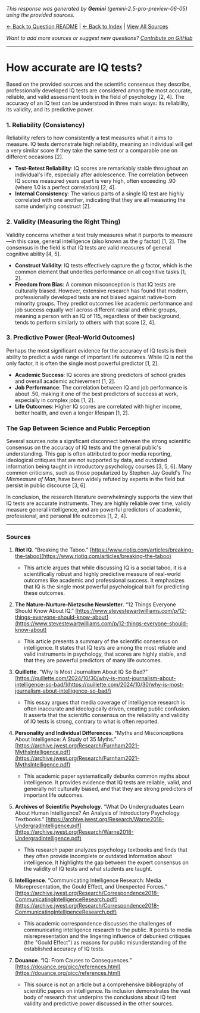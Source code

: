 <!-- 
Generated by: gemini
Model: gemini-2.5-pro-preview-06-05
Prompt type: sources
Generated at: 2025-06-18T09:59:55.369335
-->

*This response was generated by **Gemini** (gemini-2.5-pro-preview-06-05) using the provided sources.*

[← Back to Question README](README.md) | [← Back to Index](../README.md) | [View All Sources](../allsources.md)

*Want to add more sources or suggest new questions? [Contribute on GitHub](https://github.com/justinwest/SuggestedSources)*

---

# How accurate are IQ tests?

Based on the provided sources and the scientific consensus they describe, professionally developed IQ tests are considered among the most accurate, reliable, and valid assessment tools in the field of psychology [2, 4]. The accuracy of an IQ test can be understood in three main ways: its reliability, its validity, and its predictive power.

### 1. Reliability (Consistency)
Reliability refers to how consistently a test measures what it aims to measure. IQ tests demonstrate high reliability, meaning an individual will get a very similar score if they take the same test or a comparable one on different occasions [2].
*   **Test-Retest Reliability**: IQ scores are remarkably stable throughout an individual's life, especially after adolescence. The correlation between IQ scores measured years apart is very high, often exceeding .90 (where 1.0 is a perfect correlation) [2, 4].
*   **Internal Consistency**: The various parts of a single IQ test are highly correlated with one another, indicating that they are all measuring the same underlying construct [2].

### 2. Validity (Measuring the Right Thing)
Validity concerns whether a test truly measures what it purports to measure—in this case, general intelligence (also known as the *g* factor) [1, 2]. The consensus in the field is that IQ tests are valid measures of general cognitive ability [4, 5].
*   **Construct Validity**: IQ tests effectively capture the *g* factor, which is the common element that underlies performance on all cognitive tasks [1, 2].
*   **Freedom from Bias**: A common misconception is that IQ tests are culturally biased. However, extensive research has found that modern, professionally developed tests are not biased against native-born minority groups. They predict outcomes like academic performance and job success equally well across different racial and ethnic groups, meaning a person with an IQ of 115, regardless of their background, tends to perform similarly to others with that score [2, 4].

### 3. Predictive Power (Real-World Outcomes)
Perhaps the most significant evidence for the accuracy of IQ tests is their ability to predict a wide range of important life outcomes. While IQ is not the only factor, it is often the single most powerful predictor [1, 2].
*   **Academic Success**: IQ scores are strong predictors of school grades and overall academic achievement [1, 2].
*   **Job Performance**: The correlation between IQ and job performance is about .50, making it one of the best predictors of success at work, especially in complex jobs [1, 2].
*   **Life Outcomes**: Higher IQ scores are correlated with higher income, better health, and even a longer lifespan [1, 2].

### The Gap Between Science and Public Perception
Several sources note a significant disconnect between the strong scientific consensus on the accuracy of IQ tests and the general public's understanding. This gap is often attributed to poor media reporting, ideological critiques that are not supported by data, and outdated information being taught in introductory psychology courses [3, 5, 6]. Many common criticisms, such as those popularized by Stephen Jay Gould's *The Mismeasure of Man*, have been widely refuted by experts in the field but persist in public discourse [3, 6].

In conclusion, the research literature overwhelmingly supports the view that IQ tests are accurate instruments. They are highly reliable over time, validly measure general intelligence, and are powerful predictors of academic, professional, and personal life outcomes [1, 2, 4].

***

### Sources

1.  **Riot IQ**. “Breaking the Taboo.” [https://www.riotiq.com/articles/breaking-the-taboo](https://www.riotiq.com/articles/breaking-the-taboo)
    *   This article argues that while discussing IQ is a social taboo, it is a scientifically robust and highly predictive measure of real-world outcomes like academic and professional success. It emphasizes that IQ is the single most powerful psychological trait for predicting these outcomes.

2.  **The Nature-Nurture-Nietzsche Newsletter**. “12 Things Everyone Should Know About IQ.” [https://www.stevestewartwilliams.com/p/12-things-everyone-should-know-about](https://www.stevestewartwilliams.com/p/12-things-everyone-should-know-about)
    *   This article presents a summary of the scientific consensus on intelligence. It states that IQ tests are among the most reliable and valid instruments in psychology, that scores are highly stable, and that they are powerful predictors of many life outcomes.

3.  **Quillette**. “Why Is Most Journalism About IQ So Bad?” [https://quillette.com/2024/10/30/why-is-most-journalism-about-intelligence-so-bad/](https://quillette.com/2024/10/30/why-is-most-journalism-about-intelligence-so-bad/)
    *   This essay argues that media coverage of intelligence research is often inaccurate and ideologically driven, creating public confusion. It asserts that the scientific consensus on the reliability and validity of IQ tests is strong, contrary to what is often reported.

4.  **Personality and Individual Differences**. “Myths and Misconceptions About Intelligence: A Study of 35 Myths.” [https://archive.jwest.org/Research/Furnham2021-MythsIntelligence.pdf](https://archive.jwest.org/Research/Furnham2021-MythsIntelligence.pdf)
    *   This academic paper systematically debunks common myths about intelligence. It provides evidence that IQ tests are reliable, valid, and generally not culturally biased, and that they are strong predictors of important life outcomes.

5.  **Archives of Scientific Psychology**. “What Do Undergraduates Learn About Human Intelligence? An Analysis of Introductory Psychology Textbooks.” [https://archive.jwest.org/Research/Warne2018-UndergradIntelligence.pdf](https://archive.jwest.org/Research/Warne2018-UndergradIntelligence.pdf)
    *   This research paper analyzes psychology textbooks and finds that they often provide incomplete or outdated information about intelligence. It highlights the gap between the expert consensus on the validity of IQ tests and what students are taught.

6.  **Intelligence**. “Communicating Intelligence Research: Media Misrepresentation, the Gould Effect, and Unexpected Forces.” [https://archive.jwest.org/Research/Correspondence2018-CommunicatingIntelligenceResearch.pdf](https://archive.jwest.org/Research/Correspondence2018-CommunicatingIntelligenceResearch.pdf)
    *   This academic correspondence discusses the challenges of communicating intelligence research to the public. It points to media misrepresentation and the lingering influence of debunked critiques (the "Gould Effect") as reasons for public misunderstanding of the established accuracy of IQ tests.

7.  **Douance**. “IQ: From Causes to Consequences.” [https://douance.org/qicc/references.html](https://douance.org/qicc/references.html)
    *   This source is not an article but a comprehensive bibliography of scientific papers on intelligence. Its inclusion demonstrates the vast body of research that underpins the conclusions about IQ test validity and predictive power discussed in the other sources.